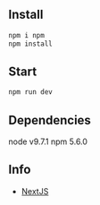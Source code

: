 ## Install

```bash
npm i npm
npm install
```

## Start

```bash
npm run dev
```

## Dependencies

node v9.7.1
npm 5.6.0

## Info
- [NextJS](https://learnnextjs.com)
